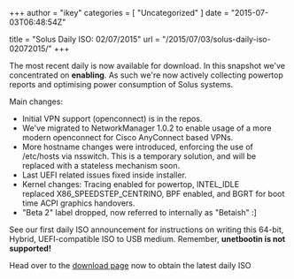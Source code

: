 +++
author = "ikey"
categories = [
"Uncategorized"
]
date =  "2015-07-03T06:48:54Z"

title = "Solus Daily ISO: 02/07/2015"
url = "/2015/07/03/solus-daily-iso-02072015/"
+++

The most recent daily is now available for download. In this snapshot we've concentrated on **enabling**. As such we're now actively collecting powertop reports and optimising power consumption of Solus systems.

Main changes:

- Initial VPN support (openconnect) is in the repos.
- We've migrated to NetworkManager 1.0.2 to enable usage of a more modern openconnect for Cisco AnyConnect based VPNs.
- More hostname changes were introduced, enforcing the use of /etc/hosts via nsswitch. This is a temporary solution, and will be replaced with a stateless mechanism soon.
- Last UEFI related issues fixed inside installer.
- Kernel changes: Tracing enabled for powertop, INTEL_IDLE replaced X86_SPEEDSTEP_CENTRINO, BPF enabled, and BGRT for boot time ACPI graphics handovers.
- "Beta 2" label dropped, now referred to internally as "Betaish" :]

See our first daily ISO announcement for instructions on writing this 64-bit, Hybrid, UEFI-compatible ISO to USB medium. Remember, **unetbootin is not supported!**

Head over to the [download page](https://getsol.us/download) now to obtain the latest daily ISO
